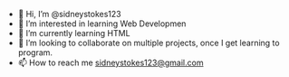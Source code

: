 - 👋 Hi, I’m @sidneystokes123
- 👀 I’m interested in learning Web Developmen
- 🌱 I’m currently learning HTML
- 💞️ I’m looking to collaborate on multiple projects, once I get learning to program.
- 📫 How to reach me sidneystokes123@gmail.com

<!---
sidneystokes123/sidneystokes123 is a ✨ special ✨ repository because its `README.md` (this file) appears on your GitHub profile.
You can click the Preview link to take a look at your changes.
--->
